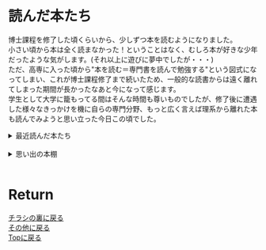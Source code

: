 # 読んだ本たち

博士課程を修了した頃くらいから、少しずつ本を読むようになりました。<br>
小さい頃から本は全く読まなかった！ということはなく、むしろ本が好きな少年だったような気がします。(それ以上に遊びに夢中でしたが・・・)<br>
ただ、高専に入った頃から"本を読む＝専門書を読んで勉強する"という図式になってしまい、これが博士課程修了まで続いたため、一般的な読書からは遠く離れてしまった期間が長かったなあと今になって感じます。<br>
学生として大学に籠もってる間はそんな時間も尊いものでしたが、修了後に遭遇した様々なきっかけを機に自らの専門分野、もっと広く言えば理系から離れた本も読んでみようと思い立った今日この頃でした。
<br>

<details>
<summary>最近読んだ本たち</summary>

ここでの最近とは、博士課程修了後から現在に至るまでのことを指します<br>
<a href="./book/3gokushi_blue.html" target="_blank">坊っちゃん</a><br>
<a href="./book/3gokushi_blue.html" target="_blank">罪と罰</a><br>
<a href="./book/3gokushi_blue.html" target="_blank">Die with zero</a><br>
<a href="./book/3gokushi_blue.html" target="_blank">ロシア語の余白の余白</a><br>
<a href="./book/3gokushi_blue.html" target="_blank">ロシア語だけの青春</a><br>
</details>
<br>

<details>
<summary>思い出の本棚</summary>

昔読んだ本で、記憶や印象に残っているものたち<br>
<a href="./book/3gokushi_blue.html" target="_blank">三国志</a><br>
<a href="./book/3gokushi_blue.html" target="_blank">三国志</a><br>
<a href="./book/3gokushi_blue.html" target="_blank">信長私記</a><br>
<a href="./book/3gokushi_blue.html" target="_blank">ライトノベルたち</a><br>
<a href="./book/3gokushi_blue.html" target="_blank">DDD</a><br>
<a href="./book/3gokushi_blue.html" target="_blank">ニュートン特別号</a><br>
<a href="./book/3gokushi_blue.html" target="_blank">キッテル固体物理学</a><br>
<a href="./book/3gokushi_blue.html" target="_blank">基礎物理学演習</a><br>
<a href="./book/3gokushi_blue.html" target="_blank">明快演習 微分積分</a><br>
<a href="./book/3gokushi_blue.html" target="_blank">電子スピン共鳴</a><br>
</details>
<br>


# Return
[チラシの裏に戻る](./zakki.md)<br>
[その他に戻る](../others.md)<br>
[Topに戻る](https://motoyashinozaki.github.io/minidora/)